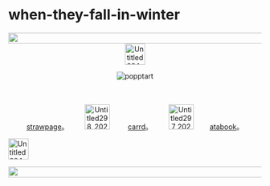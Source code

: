 # when-they-fall-in-winter
<p align="center"> <img width="2048" height="22" alt="Untitled274_20250715042633" src="https://github.com/user-attachments/assets/21b6d980-b39b-4ca1-bbb5-f08c85296775" />

<img width="40" height="42" alt="Untitled284_20250711193810" src="https://github.com/user-attachments/assets/f928cadb-6878-43fc-881e-50804ce565d2" />

<p align="center"> <img src="https://komarev.com/ghpvc/?username=popptart&label=　　　　｡＞◡＜｡　　　　&color=ffe0ea&style=flat" alt="popptart" /> 

　<p align="center"> [strawpage](https://curenarcissism.straw.page)。 　　<img width="50" height="50" alt="Untitled298_20250715145413" src="https://github.com/user-attachments/assets/4ad6ebc0-ee6f-49ee-9499-9a167d09f4af" /> 　　
 [carrd](https://popptart.carrd.co)。 　　<img width="50" height="50" alt="Untitled297_20250721040258" src="https://github.com/user-attachments/assets/a515f39a-a1ef-4e39-823c-19fca4e96cda" />
 　　[atabook](https://popptart.atabook.org/)。
 
<img width="40" height="42" alt="Untitled284_20250711193810" src="https://github.com/user-attachments/assets/f928cadb-6878-43fc-881e-50804ce565d2" />

<p align="center"> <img width="2048" height="22" alt="Untitled274_20250715042633" src="https://github.com/user-attachments/assets/21b6d980-b39b-4ca1-bbb5-f08c85296775" />
